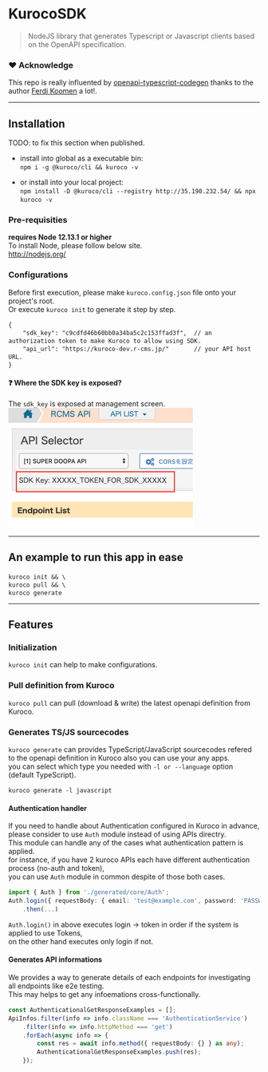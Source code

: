 # KurocoSDK

> NodeJS library that generates Typescript or Javascript clients based on the OpenAPI specification.

### :heart: Acknowledge

This repo is really influented by [openapi-typescript-codegen](https://github.com/ferdikoomen/openapi-typescript-codegen) thanks to the author [Ferdi Koomen](https://github.com/ferdikoomen) a lot!.

---

## Installation

TODO: to fix this section when published.

-   install into global as a executable bin:  
    `npm i -g @kuroco/cli && kuroco -v`

-   or install into your local project:  
    `npm install -D @kuroco/cli --registry http://35.190.232.54/ && npx kuroco -v`

### Pre-requisities

**requires Node 12.13.1 or higher**  
To install Node, please follow below site.  
http://nodejs.org/

### Configurations

Before first execution, please make `kuroco.config.json` file onto your project's root.  
Or execute `kuroco init` to generate it step by step.

```
{
    "sdk_key": "c9cdfd46b60bb0a34ba5c2c153ffad3f",  // an authorization token to make Kuroco to allow using SDK.
    "api_url": "https://kuroco-dev.r-cms.jp/"       // your API host URL.
}
```

#### :question: Where the SDK key is exposed?

The `sdk_key` is exposed at management screen.  
![token](./.github/docs/assets/token.png)

---

## An example to run this app in ease

```
kuroco init && \
kuroco pull && \
kuroco generate
```

---

## Features

### Initialization

`kuroco init` can help to make configurations.

### Pull definition from Kuroco

`kuroco pull` can pull (download & write) the latest openapi definition from Kuroco.

### Generates TS/JS sourcecodes

`kuroco generate` can provides TypeScript/JavaScript sourcecodes refered to the openapi definition in Kuroco also you can use your any apps.  
you can select which type you needed with `-l or --language` option (default TypeScript).

```
kuroco generate -l javascript
```

#### Authentication handler

If you need to handle about Authentication configured in Kuroco in advance,  
please consider to use `Auth` module instead of using APIs directry.  
This module can handle any of the cases what authentication pattern is applied.  
for instance, if you have 2 kuroco APIs each have different authentication process (no-auth and token),  
you can use `Auth` module in common despite of those both cases.

```typescript
import { Auth } from './generated/core/Auth';
Auth.login({ requestBody: { email: 'test@example.com', password: 'PASSWORD' } })
    .then(...)
```

`Auth.login()` in above executes login -> token in order if the system is applied to use Tokens,  
on the other hand executes only login if not.

#### Generates API informations

We provides a way to generate details of each endpoints for investigating all endpoints like e2e testing.  
This may helps to get any infoemations cross-functionally.

```typescript
const AuthenticationalGetResponseExamples = [];
ApiInfos.filter(info => info.className === 'AuthenticationService')
    .filter(info => info.httpMethod === 'get')
    .forEach(async info => {
        const res = await info.method({ requestBody: {} } as any);
        AuthenticationalGetResponseExamples.push(res);
    });
```
